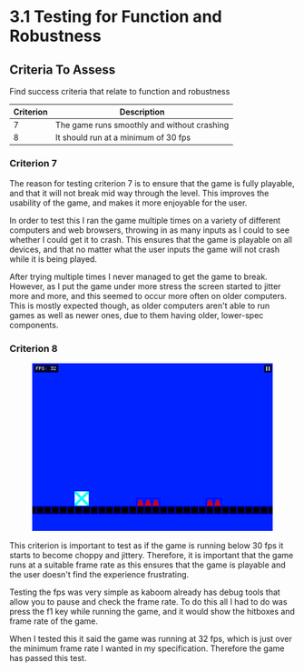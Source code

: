 # 3.1 Testing for Function and Robustness

## Criteria To Assess

Find success criteria that relate to function and robustness

| Criterion | Description                                 |
| --------- | ------------------------------------------- |
| 7         | The game runs smoothly and without crashing |
| 8         | It should run at a minimum of 30 fps        |

### Criterion 7

The reason for testing criterion 7 is to ensure that the game is fully playable, and that it will not break mid way through the level. This improves the usability of the game, and makes it more enjoyable for the user.&#x20;

In order to test this I ran the game multiple times on a variety of different computers and web browsers, throwing in as many inputs as I could to see whether I could get it to crash. This ensures that the game is playable on all devices, and that no matter what the user inputs the game will not crash while it is being played.&#x20;

After trying multiple times I never managed to get the game to break. However, as I put the game under more stress the screen started to jitter more and more, and this seemed to occur more often on older computers. This is mostly expected though, as older computers aren't able to run games as well as newer ones, due to them having older, lower-spec components.&#x20;

### Criterion 8

<figure><img src="../.gitbook/assets/image.png" alt=""><figcaption></figcaption></figure>

This criterion is important to test as if the game is running below 30 fps it starts to become choppy and jittery. Therefore, it is important that the game runs at a suitable frame rate as this ensures that the game is playable and the user doesn't find the experience frustrating.

Testing the fps was very simple as kaboom already has debug tools that allow you to pause and check the frame rate. To do this all I had to do was press the f1 key while running the game, and it would show the hitboxes and frame rate of the game.

&#x20;When I tested this it said the game was running at 32 fps, which is just over the minimum frame rate I wanted in my specification. Therefore the game has passed this test.
